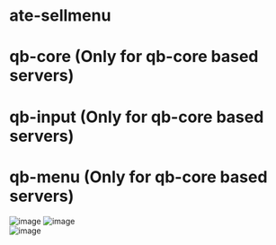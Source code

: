
# ate-sellmenu
# qb-core  (Only for qb-core based servers)
# qb-input (Only for qb-core based servers)
# qb-menu  (Only for qb-core based servers)


![image](https://github.com/atewlsn/sellemnu/assets/109057954/a469f86a-15db-4bfb-a646-3f300c478900)
![image](https://github.com/atewlsn/sellemnu/assets/109057954/288ca0c8-a519-4a95-9237-78493fa4fddd)  
![image](https://github.com/atewlsn/sellemnu/assets/109057954/b724e1d1-270d-4ebe-9a99-8305a40efa50)

